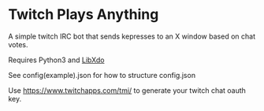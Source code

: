 # Twitch Plays Anything
A simple twitch IRC bot that sends kepresses to an X window based on chat votes.

Requires Python3 and [LibXdo](https://pypi.org/project/python-libxdo/)

See config(example).json for how to structure config.json

Use https://www.twitchapps.com/tmi/ to generate your twitch chat oauth key.

